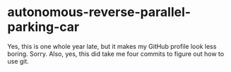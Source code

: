 # autonomous-reverse-parallel-parking-car
Yes, this is one whole year late, but it makes my GitHub profile look less boring. Sorry.
Also, yes, this did take me four commits to figure out how to use git.

